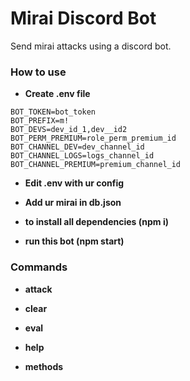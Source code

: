 # Mirai Discord Bot

Send mirai attacks using a discord bot.

### How to use

* **Create .env file**

```
BOT_TOKEN=bot_token
BOT_PREFIX=m!
BOT_DEVS=dev_id_1,dev__id2
BOT_PERM_PREMIUM=role_perm_premium_id
BOT_CHANNEL_DEV=dev_channel_id
BOT_CHANNEL_LOGS=logs_channel_id
BOT_CHANNEL_PREMIUM=premium_channel_id
```

* **Edit .env with ur config**

* **Add ur mirai in db.json**

* **to install all dependencies (npm i)**

* **run this bot (npm start)**

### Commands

* **attack**

* **clear**

* **eval**

* **help**

* **methods**

